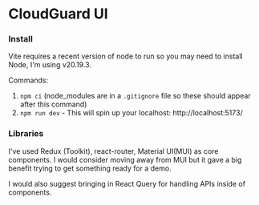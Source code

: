 # CloudGuard UI

### Install

Vite requires a recent version of node to run so you may need to install Node, I'm using v20.19.3.

Commands:

1. `npm ci` (node_modules are in a `.gitignore` file so these should appear after this command)
2. `npm run dev` - This will spin up your localhost: http://localhost:5173/

### Libraries

I've used Redux (Toolkit), react-router, Material UI(MUI) as core components. I would consider moving away from MUI but it gave a big benefit trying to get something ready for a demo.

I would also suggest bringing in React Query for handling APIs inside of components.

